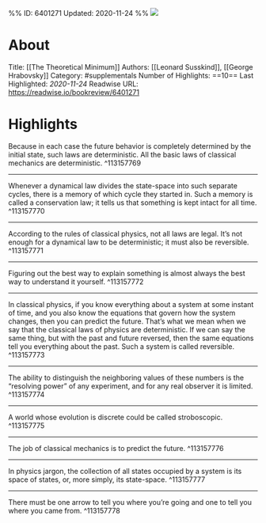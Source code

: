 %%
ID: 6401271
Updated: 2020-11-24
%%
![](https://images-na.ssl-images-amazon.com/images/I/41TMGd%2B0ufL._SL500_.jpg)

# About
Title: [[The Theoretical Minimum]]
Authors: [[Leonard Susskind]], [[George Hrabovsky]]
Category: #supplementals
Number of Highlights: ==10==
Last Highlighted: *2020-11-24*
Readwise URL: https://readwise.io/bookreview/6401271

# Highlights 
Because in each case the future behavior is completely determined by the initial state, such laws are deterministic. All the basic laws of classical mechanics are deterministic.  ^113157769

---

Whenever a dynamical law divides the state-space into such separate cycles, there is a memory of which cycle they started in. Such a memory is called a conservation law; it tells us that something is kept intact for all time.  ^113157770

---

According to the rules of classical physics, not all laws are legal. It’s not enough for a dynamical law to be deterministic; it must also be reversible.  ^113157771

---

Figuring out the best way to explain something is almost always the best way to understand it yourself.  ^113157772

---

In classical physics, if you know everything about a system at some instant of time, and you also know the equations that govern how the system changes, then you can predict the future. That’s what we mean when we say that the classical laws of physics are deterministic. If we can say the same thing, but with the past and future reversed, then the same equations tell you everything about the past. Such a system is called reversible.  ^113157773

---

The ability to distinguish the neighboring values of these numbers is the “resolving power” of any experiment, and for any real observer it is limited.  ^113157774

---

A world whose evolution is discrete could be called stroboscopic.  ^113157775

---

The job of classical mechanics is to predict the future.  ^113157776

---

In physics jargon, the collection of all states occupied by a system is its space of states, or, more simply, its state-space.  ^113157777

---

There must be one arrow to tell you where you’re going and one to tell you where you came from.  ^113157778

